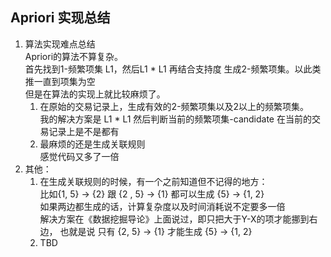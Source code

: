 ## Apriori 实现总结 ##

1. 算法实现难点总结  
Apriori的算法不算复杂。  
首先找到1-频繁项集 L1，然后L1 * L1 再结合支持度 生成2-频繁项集。以此类推一直到项集为空  
但是在算法的实现上就比较麻烦了。  
	1. 在原始的交易记录上，生成有效的2-频繁项集以及2以上的频繁项集。   
		我的解决方案是 L1 * L1 然后判断当前的频繁项集-candidate 在当前的交易记录上是不是都有   
	2. 最麻烦的还是生成关联规则  
		感觉代码又多了一倍
2. 其他：  
	1.  在生成关联规则的时候，有一个之前知道但不记得的地方：   
	比如{1, 5} -> {2} 跟 {2 , 5} -> {1} 都可以生成 {5} -> {1, 2}  
	如果两边都生成的话，计算复杂度以及时间消耗说不定要多一倍  
	解决方案在《数据挖掘导论》上面说过，即只把大于Y-X的项才能挪到右边， 也就是说 只有 {2, 5} -> {1} 才能生成 {5} -> {1, 2}  
	2. TBD